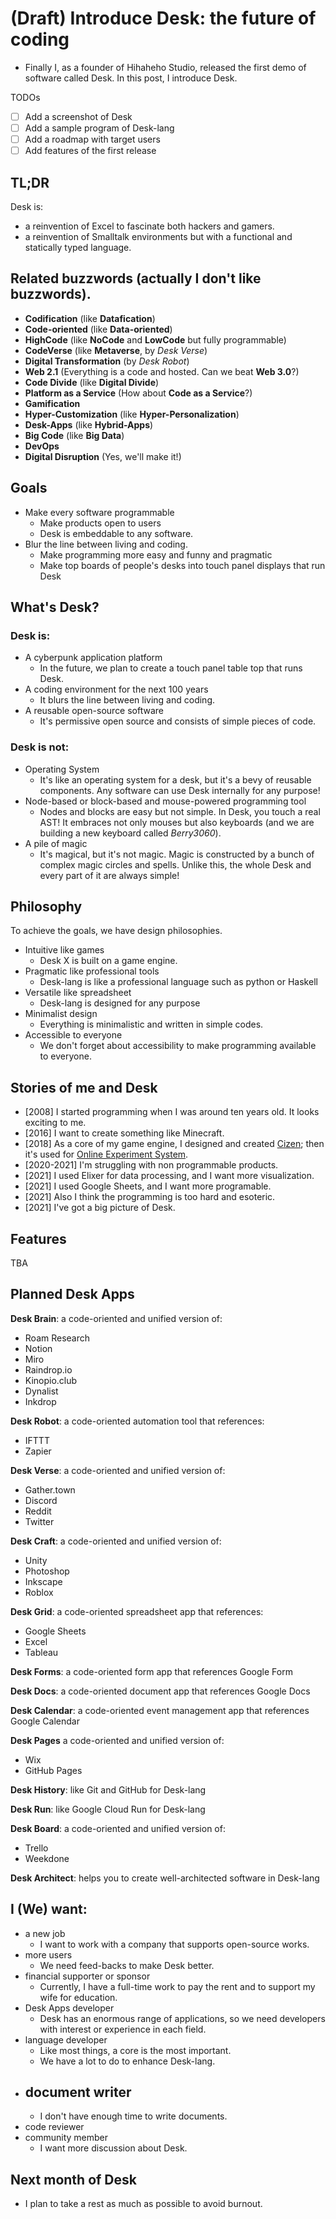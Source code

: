 # (Draft) Introduce Desk: the future of coding

- Finally I, as a founder of Hihaheho Studio, released the first demo of software called Desk. In this post, I introduce Desk.

TODOs
- [ ] Add a screenshot of Desk
- [ ] Add a sample program of Desk-lang
- [ ] Add a roadmap with target users
- [ ] Add features of the first release

## TL;DR

Desk is:
- a reinvention of Excel to fascinate both hackers and gamers.
- a reinvention of Smalltalk environments but with a functional and statically typed language.

## Related buzzwords (actually I don't like buzzwords).

- **Codification** (like **Datafication**)
- **Code-oriented** (like **Data-oriented**)
- **HighCode** (like **NoCode** and **LowCode** but fully programmable)
- **CodeVerse** (like **Metaverse**, by *Desk Verse*)
- **Digital Transformation** (by *Desk Robot*)
- **Web 2.1** (Everything is a code and hosted. Can we beat **Web 3.0**?)
- **Code Divide** (like **Digital Divide**)
- **Platform as a Service** (How about **Code as a Service**?)
- **Gamification**
- **Hyper-Customization** (like **Hyper-Personalization**)
- **Desk-Apps** (like **Hybrid-Apps**)
- **Big Code** (like **Big Data**)
- **DevOps**
- **Digital Disruption** (Yes, we'll make it!)

## Goals

- Make every software programmable
  - Make products open to users
  - Desk is embeddable to any software.
- Blur the line between living and coding.
  - Make programming more easy and funny and pragmatic
  - Make top boards of people's desks into touch panel displays that run Desk

## What's Desk?

### Desk is:

- A cyberpunk application platform
	- In the future, we plan to create a touch panel table top that runs Desk.
- A coding environment for the next 100 years
	- It blurs the line between living and coding.
- A reusable open-source software
	- It's permissive open source and consists of simple pieces of code.

### Desk is not:

- Operating System
	- It's like an operating system for a desk, but it's a bevy of reusable components. Any software can use Desk internally for any purpose!
- Node-based or block-based and mouse-powered programming tool
	- Nodes and blocks are easy but not simple. In Desk, you touch a real AST! It embraces not only mouses but also keyboards (and we are building a new keyboard called *Berry3060*).
- A pile of magic
	- It's magical, but it's not magic. Magic is constructed by a bunch of complex magic circles and spells. Unlike this, the whole Desk and every part of it are always simple!

## Philosophy

To achieve the goals, we have design philosophies.

- Intuitive like games
  - Desk X is built on a game engine.
- Pragmatic like professional tools
  - Desk-lang is like a professional language such as python or Haskell
- Versatile like spreadsheet
  - Desk-lang is designed for any purpose
- Minimalist design
  - Everything is minimalistic and written in simple codes.
- Accessible to everyone
  - We don't forget about accessibility to make programming available to everyone.

## Stories of me and Desk

- [2008] I started programming when I was around ten years old. It looks exciting to me.
- [2016] I want to create something like Minecraft.
- [2018] As a core of my game engine, I designed and created [Cizen](https://github.com/Hihaheho/Cizen); then it's used for [Online Experiment System](https://xee.jp).
- [2020-2021] I'm struggling with non programmable products.
- [2021] I used Elixer for data processing, and I want more visualization.
- [2021] I used Google Sheets, and I want more programable.
- [2021] Also I think the programming is too hard and esoteric.
- [2021] I've got a big picture of Desk.

## Features

TBA

## Planned Desk Apps

**Desk Brain**: a code-oriented and unified version of:
  - Roam Research
  - Notion
  - Miro
  - Raindrop.io
  - Kinopio.club
  - Dynalist
  - Inkdrop

**Desk Robot**: a code-oriented automation tool that references:
  - IFTTT
  - Zapier

**Desk Verse**: a code-oriented and unified version of:
  - Gather.town
  - Discord
  - Reddit
  - Twitter

**Desk Craft**: a code-oriented and unified version of:
  - Unity
  - Photoshop
  - Inkscape
  - Roblox

**Desk Grid**: a code-oriented spreadsheet app that references:
  - Google Sheets
  - Excel
  - Tableau

**Desk Forms**: a code-oriented form app that references Google Form

**Desk Docs**: a code-oriented document app that references Google Docs

**Desk Calendar**: a code-oriented event management app that references Google Calendar

**Desk Pages** a code-oriented and unified version of:
  - Wix
  - GitHub Pages

**Desk History**: like Git and GitHub for Desk-lang

**Desk Run**: like Google Cloud Run for Desk-lang

**Desk Board**: a code-oriented and unified version of:
  - Trello
  - Weekdone

**Desk Architect**: helps you to create well-architected software in Desk-lang

## I (We) want:

- a new job
  - I want to work with a company that supports open-source works.
- more users
  - We need feed-backs to make Desk better.
- financial supporter or sponsor
  - Currently, I have a full-time work to pay the rent and to support my wife for education.
- Desk Apps developer
  - Desk has an enormous range of applications, so we need developers with interest or experience in each field.
- language developer
  - Like most things, a core is the most important.
  - We have a lot to do to enhance Desk-lang.
- document writer
  -
  - I don't have enough time to write documents.
- code reviewer
- community member
  - I want more discussion about Desk.

## Next month of Desk
- I plan to take a rest as much as possible to avoid burnout.

